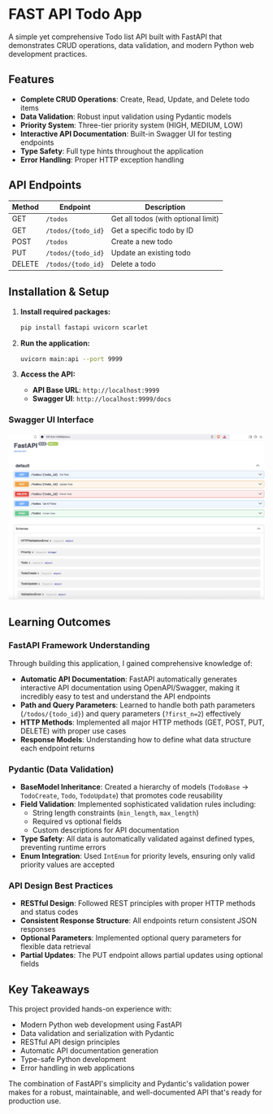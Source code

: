 # FAST API Todo App

A simple yet comprehensive Todo list API built with FastAPI that demonstrates CRUD operations, data validation, and modern Python web development practices.

## Features

- **Complete CRUD Operations**: Create, Read, Update, and Delete todo items
- **Data Validation**: Robust input validation using Pydantic models
- **Priority System**: Three-tier priority system (HIGH, MEDIUM, LOW)
- **Interactive API Documentation**: Built-in Swagger UI for testing endpoints
- **Type Safety**: Full type hints throughout the application
- **Error Handling**: Proper HTTP exception handling

## API Endpoints

| Method | Endpoint | Description |
|--------|----------|-------------|
| GET | `/todos` | Get all todos (with optional limit) |
| GET | `/todos/{todo_id}` | Get a specific todo by ID |
| POST | `/todos` | Create a new todo |
| PUT | `/todos/{todo_id}` | Update an existing todo |
| DELETE | `/todos/{todo_id}` | Delete a todo |

## Installation & Setup

1. **Install required packages:**
   ```bash
   pip install fastapi uvicorn scarlet
   ```

2. **Run the application:**
   ```bash
   uvicorn main:api --port 9999
   ```

3. **Access the API:**
   - **API Base URL**: `http://localhost:9999`
   - **Swagger UI**: `http://localhost:9999/docs`


### Swagger UI Interface

![Swagger UI](screenshot/image.png)

## Learning Outcomes

### FastAPI Framework Understanding

Through building this application, I gained comprehensive knowledge of:

- **Automatic API Documentation**: FastAPI automatically generates interactive API documentation using OpenAPI/Swagger, making it incredibly easy to test and understand the API endpoints
- **Path and Query Parameters**: Learned to handle both path parameters (`/todos/{todo_id}`) and query parameters (`?first_n=2`) effectively
- **HTTP Methods**: Implemented all major HTTP methods (GET, POST, PUT, DELETE) with proper use cases
- **Response Models**: Understanding how to define what data structure each endpoint returns

### Pydantic (Data Validation)

- **BaseModel Inheritance**: Created a hierarchy of models (`TodoBase` → `TodoCreate`, `Todo`, `TodoUpdate`) that promotes code reusability
- **Field Validation**: Implemented sophisticated validation rules including:
  - String length constraints (`min_length`, `max_length`)
  - Required vs optional fields
  - Custom descriptions for API documentation
- **Type Safety**: All data is automatically validated against defined types, preventing runtime errors
- **Enum Integration**: Used `IntEnum` for priority levels, ensuring only valid priority values are accepted


### API Design Best Practices

- **RESTful Design**: Followed REST principles with proper HTTP methods and status codes
- **Consistent Response Structure**: All endpoints return consistent JSON responses
- **Optional Parameters**: Implemented optional query parameters for flexible data retrieval
- **Partial Updates**: The PUT endpoint allows partial updates using optional fields

## Key Takeaways

This project provided hands-on experience with:
- Modern Python web development using FastAPI
- Data validation and serialization with Pydantic
- RESTful API design principles
- Automatic API documentation generation
- Type-safe Python development
- Error handling in web applications

The combination of FastAPI's simplicity and Pydantic's validation power makes for a robust, maintainable, and well-documented API that's ready for production use.